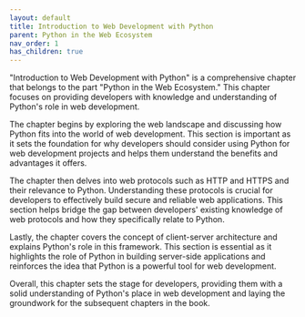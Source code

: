 ```yaml
---
layout: default
title: Introduction to Web Development with Python
parent: Python in the Web Ecosystem
nav_order: 1
has_children: true
---
```

"Introduction to Web Development with Python" is a comprehensive chapter that belongs to the part "Python in the Web Ecosystem." This chapter focuses on providing developers with knowledge and understanding of Python's role in web development. 

The chapter begins by exploring the web landscape and discussing how Python fits into the world of web development. This section is important as it sets the foundation for why developers should consider using Python for web development projects and helps them understand the benefits and advantages it offers.

The chapter then delves into web protocols such as HTTP and HTTPS and their relevance to Python. Understanding these protocols is crucial for developers to effectively build secure and reliable web applications. This section helps bridge the gap between developers' existing knowledge of web protocols and how they specifically relate to Python.

Lastly, the chapter covers the concept of client-server architecture and explains Python's role in this framework. This section is essential as it highlights the role of Python in building server-side applications and reinforces the idea that Python is a powerful tool for web development.

Overall, this chapter sets the stage for developers, providing them with a solid understanding of Python's place in web development and laying the groundwork for the subsequent chapters in the book.